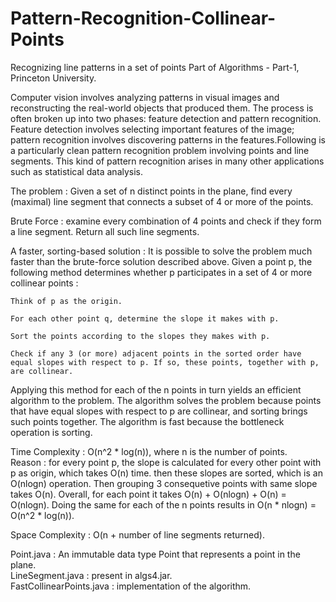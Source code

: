 # Pattern-Recognition-Collinear-Points
Recognizing line patterns in a set of points
Part of Algorithms - Part-1, Princeton University.

Computer vision involves analyzing patterns in visual images and reconstructing the real-world objects that produced them. The process is often broken up into two phases: feature detection and pattern recognition. Feature detection involves selecting important features of the image; pattern recognition involves discovering patterns in the features.Following is a particularly clean pattern recognition problem involving points and line segments. This kind of pattern recognition arises in many other applications such as statistical data analysis. 

The problem : Given a set of n distinct points in the plane, find every (maximal) line segment that connects a subset of 4 or more of the points.  

Brute Force : examine every combination of 4 points and check if they form a line segment. Return all such line segments.

A faster, sorting-based solution : It is possible to solve the problem much faster than the brute-force solution described above. Given a point p, the following method determines whether p participates in a set of 4 or more collinear points :
    
    Think of p as the origin.

    For each other point q, determine the slope it makes with p.

    Sort the points according to the slopes they makes with p.

    Check if any 3 (or more) adjacent points in the sorted order have equal slopes with respect to p. If so, these points, together with p, are collinear.
    
Applying this method for each of the n points in turn yields an efficient algorithm to the problem. The algorithm solves the problem because points that have equal slopes with respect to p are collinear, and sorting brings such points together. The algorithm is fast because the bottleneck operation is sorting.   

Time Complexity : O(n^2 * log(n)), where n is the number of points.   
  Reason : for every point p, the slope is calculated for every other point with p as origin, which takes O(n) time. then these slopes are sorted, which is an O(nlogn)     operation. Then grouping 3 consequetive points with same slope takes O(n). Overall, for each point it takes O(n) + O(nlogn) + O(n) = O(nlogn). Doing the same for each of the n points results in O(n * nlogn) = O(n^2 * log(n)).  
  
Space Complexity : O(n + number of line segments returned).  
  
Point.java : An immutable data type Point that represents a point in the plane.  
LineSegment.java : present in algs4.jar.  
FastCollinearPoints.java : implementation of the algorithm.
